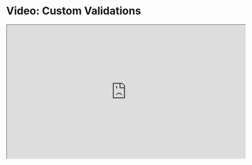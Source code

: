 # Video: Custom Validations

<iframe src="https://player.vimeo.com/video/606010437/?title=0&byline=0&portrait=0" width="640" height="360" allowfullscreen="allowfullscreen" allow="autoplay; fullscreen; picture-in-picture"></iframe>
